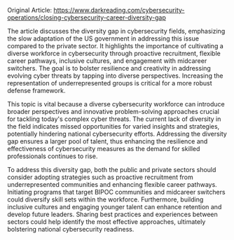 Original Article: https://www.darkreading.com/cybersecurity-operations/closing-cybersecurity-career-diversity-gap

The article discusses the diversity gap in cybersecurity fields, emphasizing the slow adaptation of the US government in addressing this issue compared to the private sector. It highlights the importance of cultivating a diverse workforce in cybersecurity through proactive recruitment, flexible career pathways, inclusive cultures, and engagement with midcareer switchers. The goal is to bolster resilience and creativity in addressing evolving cyber threats by tapping into diverse perspectives. Increasing the representation of underrepresented groups is critical for a more robust defense framework.

This topic is vital because a diverse cybersecurity workforce can introduce broader perspectives and innovative problem-solving approaches crucial for tackling today's complex cyber threats. The current lack of diversity in the field indicates missed opportunities for varied insights and strategies, potentially hindering national cybersecurity efforts. Addressing the diversity gap ensures a larger pool of talent, thus enhancing the resilience and effectiveness of cybersecurity measures as the demand for skilled professionals continues to rise.

To address this diversity gap, both the public and private sectors should consider adopting strategies such as proactive recruitment from underrepresented communities and enhancing flexible career pathways. Initiating programs that target BIPOC communities and midcareer switchers could diversify skill sets within the workforce. Furthermore, building inclusive cultures and engaging younger talent can enhance retention and develop future leaders. Sharing best practices and experiences between sectors could help identify the most effective approaches, ultimately bolstering national cybersecurity readiness.